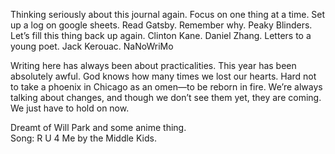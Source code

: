 Thinking seriously about this journal again. Focus on one thing at a time. Set up a log on google sheets. Read Gatsby. Remember why. Peaky Blinders. Let’s fill this thing back up again. Clinton Kane. Daniel Zhang. Letters to a young poet. Jack Kerouac. NaNoWriMo

Writing here has always been about practicalities. This year has been absolutely awful. God knows how many times we lost our hearts. Hard not to take a phoenix in Chicago as an omen—to be reborn in fire. We’re always talking about changes, and though we don’t see them yet, they are coming. We just have to hold on now. 

Dreamt of Will Park and some anime thing.  
Song: R U 4 Me by the Middle Kids.